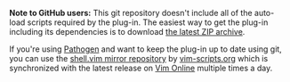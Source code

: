 **Note to GitHub users:** This git repository doesn't include all of the auto-load scripts required by the plug-in. The easiest way to get the plug-in including its dependencies is to download [the latest ZIP archive](http://peterodding.com/code/vim/downloads/shell).

If you're using [Pathogen](http://www.vim.org/scripts/script.php?script_id=2332) and want to keep the plug-in up to date using git, you can use the [shell.vim mirror repository](https://github.com/vim-scripts/shell.vim--Odding) by [vim-scripts.org](http://vim-scripts.org/) which is synchronized with the latest release on [Vim Online](http://www.vim.org/scripts/script.php?script_id=3123) multiple times a day.
